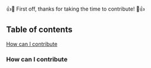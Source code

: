 👍🎉 First off, thanks for taking the time to contribute! 🎉👍

## Table of contents
[How can I contribute](#how-can-i-contribute)

### How can I contribute
